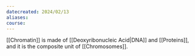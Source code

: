 ```yaml
---
datecreated: 2024/02/13
aliases: 
course:
---
```

[[Chromatin]] is made of [[Deoxyribonucleic Acid|DNA]] and [[Proteins]], and it is the composite unit of [[Chromosomes]].